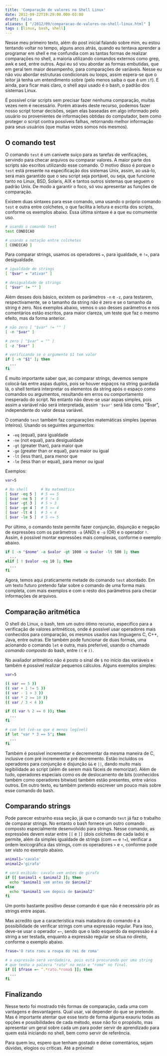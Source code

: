 ```yaml
---
title: 'Comparação de valores no Shell Linux'
date: 2012-09-22T19:29:00.000-03:00
draft: false
aliases: [ "/2012/09/comparacao-de-valores-no-shell-linux.html" ]
tags : [linux, bash, shell]
---
```


Nesse meu primeiro texto, além do post inicial falando sobre mim, eu estou tentando voltar no tempo, alguns anos atrás, quando eu tentava aprender a programar em shell e me confundia com as tantas formas de realizar comparações no shell, a maioria utilizando comandos externos como grep, awk e sed, entre outros. Aqui eu só vou abordar as formas embutidas, que em geral tem maior desempenho, para comparações de variáveis. Nesse eu não vou abordar estruturas condicionais ou loops, assim espera-se que o leitor já tenha um entendimento sobre (pelo menos saiba o que é um `if`). E ainda, para ficar mais claro, o shell aqui usado é o bash, o padrão dos sistemas Linux.

É possível criar scripts sem precisar fazer nenhuma comparação, muitas vezes nem é necessário. Porém através deste recurso, podemos fazer nosso script tomar decisões, sejam elas baseadas em algo informado pelo usuário ou provenientes de informações obtidas do computador, bem como proteger o script contra possíveis falhas, retornando melhor informação para seus usuários (que muitas vezes somos nós mesmos).

O comando test
--------------

O comando `test` é um canivete suíço para as tarefas de verificações, servindo para checar arquivos ou comparar valores. A maior parte dos scripts são escritos utilizando esse comando. O motivo disso é porque o `test` está presente na especificação dos sistemas Unix, assim, ao usá-lo, será mais garantido que o seu script seja portável, ou seja, que funcione tanto no Linux, BSD, Solaris, AIX e tantos outros sistemas que seguem o padrão Unix. De modo a garantir o foco, só vou apresentar as funções de comparação.

Existem duas sintaxes para esse comando, uma usando o próprio comando `test` e outra entre colchetes, o que facilita a leitura e escrita dos scripts, conforme os exemplos abaixo. Essa última sintaxe é a que eu comumente uso.

```bash
# usando o comando test
test CONDICAO

# usando a notação entre colchetes
[ CONDICAO ]
```

Para comparar strings, usamos os operadores `=`, para igualdade, e `!=`, para desigualdade.

```bash
# igualdade de strings
[ "$var" = "ativar" ]

# desigualdade de strings
[ "$var" != "" ]
```

Além desses dois básico, existem os parâmetros `-n` e `-z`, para testarem, respectivamente, se o tamanho da string não é zero e se o tamanho da string é zero. Nos exemplos abaixo, vemos o uso desses parâmetros e nos comentários estão escritos, para maior clareza, um teste que faz o mesmo efeito, mas da forma anterior.

```bash
# não zero [ "$var" != "" ]
[ -n "$var" ]

# zero [ "$var" = "" ]
[ -z "$var" ]

# verificando se o argumento $1 tem valor
if [ -n "$1" ]; then
  ...
fi
```

É muito importante saber que, ao comparar strings, devemos sempre colocá-las entre aspas duplos, pois se houver espaços na string guardada lá, o shell tentará interpretar os elementos da string após o espaço como comandos ou argumentos, resultando em erros ou comportamento inesperado do script. No entanto não deve-se usar aspas simples, pois assim a variável não será interpretada, assim `'$var'` será lida como "$var", independente do valor dessa variável.

O comando `test` também faz comparações matemáticas simples (apenas inteiros). Usando os seguintes argumentos:

- `-eq` (equal), para igualdade
- `-ne` (not equal), para desigualdade
- `-gt` (greater than), para maior que
- `-ge` (greater than or equal), para maior ou igual
- `-lt` (less than), para menor que
- `-le` (less than or equal), para menor ou igual

Exemplos:

```bash
var=5

# No shell      # Na matemática
[ $var -eq 5 ]  # 5 == 5
[ $var -ne 5 ]  # 5 != 5
[ $var -gt 3 ]  # 5 > 3
[ $var -ge 4 ]  # 5 >= 4
[ $var -lt 4 ]  # 5 < 4
[ $var -le 5 ]  # 5 <= 5
```

Por último, o comando teste permite fazer conjunção, disjunção e negação de expressões com os parâmetros `-a` (AND) e `-o` (OR) e o operador `!`. Assim, é possível montar expressões mais complexas, conforme o exemplo abaixo.

```bash
if [ -n "$nome" -a $valor -gt 1000 -o $valor -lt 500 ]; then
  ...
elif [ ! $valor -eq 10 ]; then
  ...
fi
```

Agora, temos aqui praticamente metade do comando `test` abordado. Em um texto futuro pretendo falar sobre o comando de uma forma mais completa, com mais exemplos e com o resto dos parâmetros para checar informações de arquivos.

Comparação aritmética
---------------------

O shell do Linux, o bash, tem um outro ótimo recurso, específico para a verificação de valores aritméticos, onde é possível usar operadores mais conhecidos para comparação, os mesmos usados nas linguagens C, C++, Java, entre outras. Ele também pode funcionar de duas formas, uma acionando o comando `let` e outra, mais preferível, usando o chamado _comando composto_ do bash, entre `((` e `))`.

No avaliador aritmético não é posto o sinal de `$` no início das variáveis e também é possível realizar pequenos cálculos. Alguns exemplos simples:

```bash
var=5

(( var == 5 ))
(( var + 1 != 5 ))
(( var - 1 > 3 ))
(( var * 2 >= 10 ))
(( var / 3 < 4 ))

if (( var % 2 == 0 )); then
  ...
fi

# com let (vê-se que é menos legível)
if let "var * 3 == 5"; then
  ...
fi
```

Também é possível incrementar e decrementar da mesma maneira de C, inclusive com pré incremento e pré decremento. Estão incluídos os operadores para conjunção e disjunção `&&` e `||`, dando muito mais legibilidade ao script (além de serem mais fáceis de memorizar). Além de tudo, operadores especiais como os de deslocamento de bits (conhecidos também como operadores bitwise) também estão presentes, entre vários outros. Em outro texto, eu também pretendo escrever um pouco mais sobre esse comando do bash.

Comparando strings
------------------

Pode parecer estranho essa seção, já que o comando `test` já faz o trabalho de comparar strings. No entanto o bash fornece um outro comando composto especialmente desenvolvido para strings. Nesse comando, as expressões devem estar entre `[[` e `]]` (dois colchetes de cada lado) e permite, além da simples igualdade de strings (com `==` e `!=`), verificar a ordem lexicográfica das strings, com os operadores `>` e `<`, conforme pode ser visto no exemplo abaixo.

```bash
animal1='cavalo'
animal2='girafa'

# será exibido: cavalo vem antes de girafa
if [[ $animal1 < $animal2 ]]; then
  echo "$animal1 vem antes de $animal2"
else
  echo "$animal1 vem depois de $animal2"
fi
```

Um ponto bastante positivo desse comando é que não é necessário pôr as strings entre aspas.

Mas acredito que a característica mais matadora do comando é a possibilidade de verificar strings com uma expressão regular. Para isso, deve-se usar o operador `=~`, sendo que o lado esquerdo da expressão é a string a ser testada, enquanto a expressão regular se situa no direito, conforme o exemplo abaixo.

```bash
frase='O rato roeu a roupa do rei de roma'

# a expressão será verdadeira, pois está procurando por uma string
# que tenha a palavra "rato" no meio e "roma" no final.
if [[ $frase =~ ^.*rato.*roma$ ]]; then
  ...
fi
```

Finalizando
-----------

Nesse texto foi mostrado três formas de comparação, cada uma com vantagens e desvantagens. Qual usar, vai depender do que se pretende. Mas é importante atentar que esse texto de forma alguma exauriu todas as opções e possibilidades de cada método, esse não foi o propósito, mas apresentar um geral sobre cada um para poder servir de aprendizado para quem está iniciando no shell, bem como servir de referência.

Para quem leu, espero que tenham gostado e deixe comentários, sejam dúvidas, elogios ou críticas. Até a próxima!

<!--
---
title: 'Comparação de valores no Shell Linux'
date: 2012-09-22T19:29:00.000-03:00
draft: false
aliases: [ "/2012/09/comparacao-de-valores-no-shell-linux.html" ]
tags : [linux, bash, shell]
---

#### Demorei pra ler, mas curti bastante. Sempre foi ob...
[Davi Lima](https://www.blogger.com/profile/17986678936031313316 "noreply@blogger.com") - <time datetime="2013-01-02T08:53:20.460-03:00">Jan 3, 2013</time>

Demorei pra ler, mas curti bastante. Sempre foi obscura essa parte do shell pra mim (e mtas outras). Aguardo os próximos artigos, podia comentar aqueles condicionais que verificam se o parâmetro é um arquivo ou diretório. Ou, ainda, explorar mais a passagem de parâmetros e opções default em scripts shell.

Ah, letra cinza é um fundo cinza escuro dificulta a leitura... Troca pra um fundo claro, please :D
<hr />
#### Opa, grande Davi. Obrigado pelo comentário e pela ...
[Wagner Macedo](https://www.blogger.com/profile/06554466576179412927 "noreply@blogger.com") - <time datetime="2013-01-02T18:17:45.034-03:00">Jan 3, 2013</time>

Opa, grande Davi. Obrigado pelo comentário e pela sugestão da cor. Como eu te considero muito, vou mudar imediatamente.

Sobre um novo artigo, está nos meus planos, mas estou sufocado com a vida. Muita, muita coisa para se fazer e sem tempo. Você vende tempo, estou comprando? ;)
<hr />
-->
